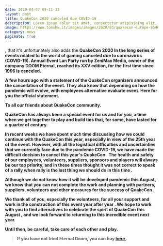 ```yaml
--- 
date: 2020-04-07 09-11-33
layout: post
title: QuakeCon 2020 canceled due COVID-19
description: Lorem ipsum dolor sit amet, consectetur adipisicing elit, sed do eiusmod tempor incididunt ut labore et dolore magna aliqua.
image: https://www.tomshw.it/images/images/2020/03/quakecon-europe-85467.768x432.jpg
category: news
paginate: true
---
```



<Div> <p>, that it's unfortunately also adds the <strong> QuakeCon 2020 </ strong> In the long series of events related to the world of gaming canceled due to coronavirus (COVID-19). Annual Event Lan Party run by ZeniMax Media, owner of the company <development house a href = "https://www.tomshw.it/videogioco/doom-eternal-guida-completa/" rel = "noopener" target = " _blank "> DOOM Eternal, </a> reached its XXV edition, for the first time since 1996 is canceled. </ p>
<P> A few hours ago with a statement of the QuakeCon organizers announced the cancellation of the event. They also know that depending on how the pandemic will evolve, with employees <strong> alternative evaluate </ strong> event. Here for you the official statement. </ P>
<P> To all our friends about QuakeCon community. </ P>
<P> QuakeCon has always been a special event for us and for you, a time when we get together to play and build ties that, for some, have lasted for a quarter of century. </ P>
<P class = "det_videogioco mh MH2" id = "crm_srl-th_gamedivision_d_mh2_1"> </ p>
<P> In recent weeks we have spent much time discussing how we could continue with the QuakeCon this year, especially in view of the 25th year of the event. However, with all the logistical difficulties and uncertainties that we currently face due to the pandemic COVID-19, <strong> we have made the difficult decision to cancel this year's QuakeCon </ strong>. The health and safety of our employees, volunteers, suppliers, sponsors and players will always be our top priority, and in these times <strong> thought it was not correct to speak of a rally when rally is the last thing we should do in this time </ strong>. </ p>
<P> Although we do not know how it will be developed pandemic this August, <strong> we know that you can not complete the work and planning with partners, suppliers, volunteers and other measures for the success of QuakeCon </ strong >. </ p>
<P> We thank all of you, especially the volunteers, for all your support and work in the construction of this event year after year <strong>. We hope to work with you to find alternatives to celebrate the spirit of QuakeCon this August </ strong>, and we look forward to returning to this incredible event next year. </ P>
<P> Until then, be careful, take care of each other and play. </ P>
<Blockquote class = "tomsconsiglia">
<P> If you have not tried Eternal Doom, you can buy <a href="https://toms.it/DtJv9" rel="noopener" target="_blank"> here </a>. </ P>
</ Blockquote>
</ Div>